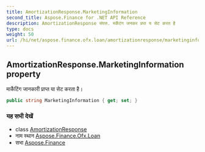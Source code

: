 ```yaml
---
title: AmortizationResponse.MarketingInformation
second_title: Aspose.Finance for .NET API Reference
description: AmortizationResponse संपत्त. मर्केटंग जनकर प्रप्त य सेट करत है
type: docs
weight: 50
url: /hi/net/aspose.finance.ofx.loan/amortizationresponse/marketinginformation/
---
```

## AmortizationResponse.MarketingInformation property

मार्केटिंग जानकारी प्राप्त या सेट करता है।

```csharp
public string MarketingInformation { get; set; }
```

### यह सभी देखें

* class [AmortizationResponse](../)
* नाम स्थान [Aspose.Finance.Ofx.Loan](../../amortizationresponse/)
* सभा [Aspose.Finance](../../../)


